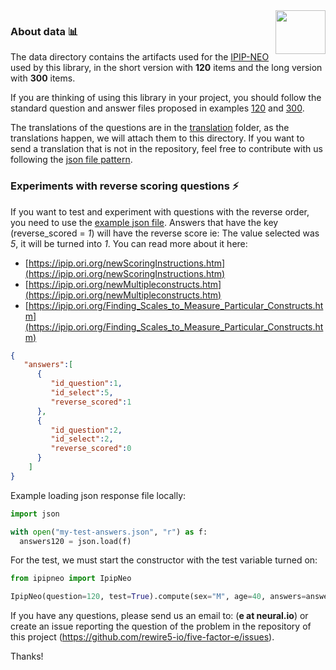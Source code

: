 <img src="https://raw.githubusercontent.com/rewire5-io/five-factor-e/main/doc/rewire5.png" align="right" width="80" height="70"/>

### About data 📊

The data directory contains the artifacts used for the [IPIP-NEO](https://ipip.ori.org/) used by this library, in the short version with **120** items and the long version with **300** items.

If you are thinking of using this library in your project, you should follow the standard question and answer files proposed in examples [120](https://github.com/rewire5-io/five-factor-e/blob/main/data/IPIP-NEO/120/answers.json) and [300](https://github.com/rewire5-io/five-factor-e/blob/main/data/IPIP-NEO/300/answers.json).

The translations of the questions are in the [translation](https://github.com/rewire5-io/five-factor-e/tree/main/data/IPIP-NEO/120/translation) folder, as the translations happen, we will attach them to this directory. If you want to send a translation that is not in the repository, feel free to contribute with us following the [json file pattern](https://github.com/rewire5-io/five-factor-e/blob/main/data/IPIP-NEO/120/translation/questions-en-us.json).

### Experiments with reverse scoring questions ⚡

If you want to test and experiment with questions with the reverse order, you need to use the [example json file](https://github.com/rewire5-io/five-factor-e/blob/main/data/IPIP-NEO/120/test/answers-1.json). Answers that have the key (reverse_scored = *1*) will have the reverse score ie: The value selected was *5*, it will be turned into *1*. You can read more about it here:

 * [https://ipip.ori.org/newScoringInstructions.htm](https://ipip.ori.org/newScoringInstructions.htm)
 * [https://ipip.ori.org/newMultipleconstructs.htm](https://ipip.ori.org/newMultipleconstructs.htm)
 * [https://ipip.ori.org/Finding_Scales_to_Measure_Particular_Constructs.htm](https://ipip.ori.org/Finding_Scales_to_Measure_Particular_Constructs.htm)

```json
{
   "answers":[
      {
         "id_question":1,
         "id_select":5,
         "reverse_scored":1
      },
      {
         "id_question":2,
         "id_select":2,
         "reverse_scored":0
      }
    ]
}
```

Example loading json response file locally:

```python
import json

with open("my-test-answers.json", "r") as f:
  answers120 = json.load(f)
```

For the test, we must start the constructor with the test variable turned on:

```python
from ipipneo import IpipNeo

IpipNeo(question=120, test=True).compute(sex="M", age=40, answers=answers120, compare=True)
```

If you have any questions, please send us an email to: (**e at neural.io**) or create an issue reporting the question of the problem in the repository of this project (https://github.com/rewire5-io/five-factor-e/issues).

Thanks!
